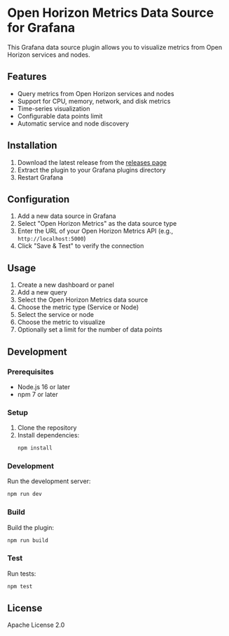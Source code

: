 # Open Horizon Metrics Data Source for Grafana

This Grafana data source plugin allows you to visualize metrics from Open Horizon services and nodes.

## Features

- Query metrics from Open Horizon services and nodes
- Support for CPU, memory, network, and disk metrics
- Time-series visualization
- Configurable data points limit
- Automatic service and node discovery

## Installation

1. Download the latest release from the [releases page](https://github.com/open-horizon/open-horizon-metrics/releases)
2. Extract the plugin to your Grafana plugins directory
3. Restart Grafana

## Configuration

1. Add a new data source in Grafana
2. Select "Open Horizon Metrics" as the data source type
3. Enter the URL of your Open Horizon Metrics API (e.g., `http://localhost:5000`)
4. Click "Save & Test" to verify the connection

## Usage

1. Create a new dashboard or panel
2. Add a new query
3. Select the Open Horizon Metrics data source
4. Choose the metric type (Service or Node)
5. Select the service or node
6. Choose the metric to visualize
7. Optionally set a limit for the number of data points

## Development

### Prerequisites

- Node.js 16 or later
- npm 7 or later

### Setup

1. Clone the repository
2. Install dependencies:
   ```bash
   npm install
   ```

### Development

Run the development server:
```bash
npm run dev
```

### Build

Build the plugin:
```bash
npm run build
```

### Test

Run tests:
```bash
npm test
```

## License

Apache License 2.0 